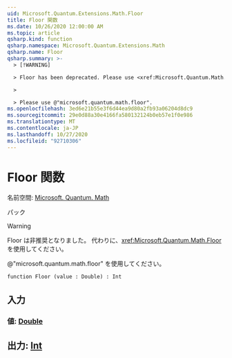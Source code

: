 ```yaml
---
uid: Microsoft.Quantum.Extensions.Math.Floor
title: Floor 関数
ms.date: 10/26/2020 12:00:00 AM
ms.topic: article
qsharp.kind: function
qsharp.namespace: Microsoft.Quantum.Extensions.Math
qsharp.name: Floor
qsharp.summary: >-
  > [!WARNING]

  > Floor has been deprecated. Please use <xref:Microsoft.Quantum.Math.Floor> instead.

  >

  > Please use @"microsoft.quantum.math.floor".
ms.openlocfilehash: 3ed6e21b55e3f6d44ea9d80a2fb93a06204d8dc9
ms.sourcegitcommit: 29e0d88a30e4166fa580132124b0eb57e1f0e986
ms.translationtype: MT
ms.contentlocale: ja-JP
ms.lasthandoff: 10/27/2020
ms.locfileid: "92710306"
---
```

# <a name="floor-function"></a>Floor 関数

名前空間: [Microsoft. Quantum. Math](xref:Microsoft.Quantum.Extensions.Math)

パック [](https://nuget.org/packages/)


> [!WARNING]
> Floor は非推奨となりました。 代わりに、<xref:Microsoft.Quantum.Math.Floor> を使用してください。
>
> @"microsoft.quantum.math.floor" を使用してください。



```qsharp
function Floor (value : Double) : Int
```


## <a name="input"></a>入力

### <a name="value--double"></a>値: [Double](xref:microsoft.quantum.lang-ref.double)





## <a name="output--int"></a>出力: [Int](xref:microsoft.quantum.lang-ref.int)

